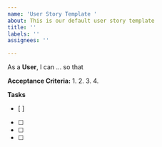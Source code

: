 ```yaml
---
name: 'User Story Template '
about: This is our default user story template
title: ''
labels: ''
assignees: ''

---
```


As a **User**, I can ... so that

**Acceptance Criteria:**
1. 
2. 
3. 
4. 

**Tasks**
- [ ]  
- [ ]  
- [ ]  
- [ ]
